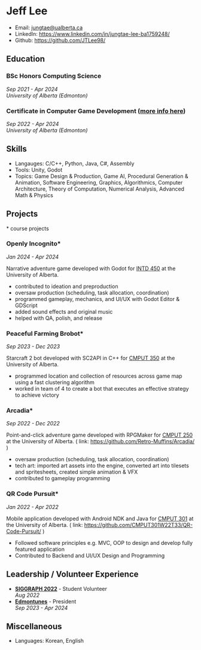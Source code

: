 # Jeff Lee

* Email: jungtae@ualberta.ca
* LinkedIn: https://www.linkedin.com/in/jungtae-lee-ba1759248/ 
* Github: https://github.com/JTLee98/ 

## Education

### BSc Honors Computing Science
*Sep 2021 - Apr 2024*\
*University of Alberta (Edmonton)* 

### Certificate in Computer Game Development ([more info here](https://www.ualberta.ca/media-technology-studies/programs/computer-game-development/index.html))
*Sep 2022 - Apr 2024*\
*University of Alberta (Edmonton)* 

## Skills

* Langauges: C/C++, Python, Java, C#, Assembly
* Tools: Unity, Godot
* Topics: Game Design & Production, Game AI, Procedural Generation & Animation, Software Engineering, Graphics, Algorithmics, Computer Architecture, Theory of Computation, Numerical Analysis, Advanced Math & Physics

## Projects

\* course projects

### Openly Incognito*
*Jan 2024 - Apr 2024*

Narrative adventure game developed with Godot for [INTD 450](https://apps.ualberta.ca/catalogue/course/int_d/450) at the University of Alberta.
 
* contributed to ideation and preproduction
* oversaw production (scheduling, task allocation, coordination)
* programmed gameplay, mechanics, and UI/UX with Godot Editor & GDScript
* added sound effects and original music
* helped with QA, polish, and release

### Peaceful Farming Brobot*
*Sep 2023 - Dec 2023*

Starcraft 2 bot developed with SC2API in C++ for [CMPUT 350](https://apps.ualberta.ca/catalogue/course/cmput/350) at the University of Alberta.

*	programmed location and collection of resources across game map using a fast clustering algorithm
*	worked in team of 4 to create a bot that executes an effective strategy to achieve victory

### Arcadia*

*Sep 2022 - Dec 2022* 

Point-and-click adventure game developed with RPGMaker for [CMPUT 250](https://apps.ualberta.ca/catalogue/course/cmput/250) at the University of Alberta.
( link: https://github.com/Retro-Muffins/Arcadia/ )

*	oversaw production (scheduling, task allocation, coordination)
*	tech art: imported art assets into the engine, converted art into tilesets and spritesheets, created simple animation & VFX
*	contributed to gameplay programming


### QR Code Pursuit*

*Jan 2022 - Apr 2022* 

Mobile application developed with Android NDK and Java for [CMPUT 301](https://apps.ualberta.ca/catalogue/course/cmput/301) at the University of Alberta.
( link: https://github.com/CMPUT301W22T33/QR-Code-Pursuit/ )

*	Followed software principles e.g. MVC, OOP to design and develop fully featured application
*	Contributed to Backend and UI/UX Design and Programming


## Leadership / Volunteer Experience

  * [**SIGGRAPH 2022**](https://s2022.siggraph.org/) - Student Volunteer  
    *Aug 2022*
  * [**Edmontunes**](https://www.instagram.com/edmontunes) - President \
    *Sep 2023 - Apr 2024*


## Miscellaneous

* Languages: Korean, English
